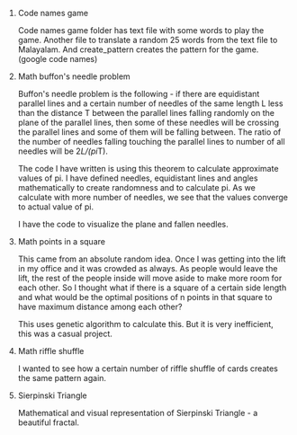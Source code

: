 1. Code names game

   Code names game folder has text file with some words to play the game. Another file to translate a random 25 words from the text file to Malayalam.
   And create_pattern creates the pattern for the game. (google code names)
   
3. Math buffon's needle problem

   Buffon's needle problem is the following - if there are equidistant parallel lines and a certain number of needles of the same length L less than the distance T between the parallel lines falling randomly on the plane of the parallel lines, then some of these needles will be crossing the parallel lines and some of them will be falling between. The ratio of the number of needles falling touching the parallel lines to number of all needles will be 2*L/(pi*T).
   
   The code I have written is using this theorem to calculate approximate values of pi. I have defined needles, equidistant lines and angles mathematically to create randomness and to calculate pi. As we calculate with more number of needles, we see that the values converge to actual value of pi.
   
   I have the code to visualize the plane and fallen needles.
   
5. Math points in a square
   
   This came from an absolute random idea. Once I was getting into the lift in my office and it was crowded as always. As people would leave the lift, the rest of the people inside will move aside to make more room for each other. So I thought what if there is a square of a certain side length and what would be the optimal positions of n points in that square to have maximum distance among each other?

   This uses genetic algorithm to calculate this. But it is very inefficient, this was a casual project.
   
7. Math riffle shuffle
   
   I wanted to see how a certain number of riffle shuffle of cards creates the same pattern again.
   
9. Sierpinski Triangle
   
   Mathematical and visual representation of Sierpinski Triangle - a beautiful fractal.
